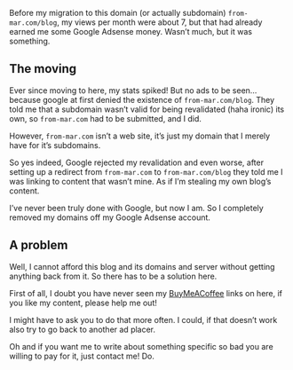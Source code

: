 Before my migration to this domain (or actually subdomain)  `from-mar.com/blog`, my views per month were about 7, but that had  already earned me some Google Adsense money. Wasn’t much, but it was  something.

## The moving

Ever since moving to here, my stats spiked! But no ads to be seen…  because google at first denied the existence of `from-mar.com/blog`.  They told me that a subdomain wasn’t valid for being revalidated (haha  ironic) its own, so `from-mar.com` had to be submitted, and I did.

However, `from-mar.com` isn’t a web site, it’s just my domain that I merely have for it’s subdomains.

So yes indeed, Google rejected my revalidation and even worse, after  setting up a redirect from `from-mar.com` to `from-mar.com/blog` they  told me I was linking to content that wasn’t mine. As if I’m stealing my own blog’s content.

I’ve never been truly done with Google, but now I am. So I completely removed my domains off my Google Adsense account.

## A problem

Well, I cannot afford this blog and its domains and server without  getting anything back from it. So there has to be a solution here.

First of all, I doubt you have never seen my [BuyMeACoffee](http://web.archive.org/web/20221207162011/https://www.buymeacoffee.com/JustMarOK) links on here, if you like my content, please help me out!

I might have to ask you to do that more often. I could, if that doesn’t work also try to go back to another ad placer.

Oh and if you want me to write about something specific so bad you are willing to pay for it, just contact me! Do.